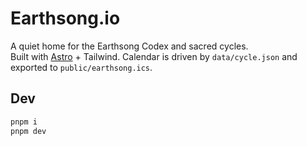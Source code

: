 # Earthsong.io

A quiet home for the Earthsong Codex and sacred cycles.  
Built with [Astro](https://astro.build) + Tailwind. Calendar is driven by `data/cycle.json` and exported to `public/earthsong.ics`.

## Dev
```bash
pnpm i
pnpm dev